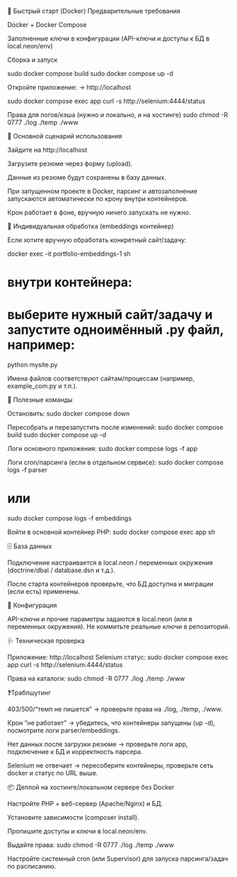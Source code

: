 🚀 Быстрый старт (Docker)
Предварительные требования

Docker + Docker Compose

Заполненные ключи в конфигурации (API-ключи и доступы к БД в local.neon/env)

Сборка и запуск

sudo docker compose build
sudo docker compose up -d

Откройте приложение:
→ http://localhost

sudo docker compose exec app curl -s http://selenium:4444/status

Права для логов/кэша (нужно и локально, и на хостинге)
sudo chmod -R 0777 ./log ./temp ./www


💾 Основной сценарий использования

Зайдите на http://localhost

Загрузите резюме через форму (upload).

Данные из резюме будут сохранены в базу данных.

При запущенном проекте в Docker, парсинг и автозаполнение запускаются автоматически по крону внутри контейнеров.

Крон работает в фоне, вручную ничего запускать не нужно.

🧠 Индивидуальная обработка (embeddings контейнер)

Если хотите вручную обработать конкретный сайт/задачу:

docker exec -it portfolio-embeddings-1 sh
# внутри контейнера:
# выберите нужный сайт/задачу и запустите одноимённый .py файл, например:
python mysite.py


Имена файлов соответствуют сайтам/процессам (например, example_com.py и т.п.).

🔧 Полезные команды

Остановить:
sudo docker compose down


Пересобрать и перезапустить после изменений:
sudo docker compose build
sudo docker compose up -d


Логи основного приложения:
sudo docker compose logs -f app


Логи cron/парсинга (если в отдельном сервисе):
sudo docker compose logs -f parser
# или
sudo docker compose logs -f embeddings


Войти в основной контейнер PHP:
sudo docker compose exec app sh


🗄️ База данных

Подключение настраивается в local.neon / переменных окружения (doctrine/dbal / database.dsn и т.д.).

После старта контейнеров проверьте, что БД доступна и миграции (если есть) применены.

🧩 Конфигурация

API-ключи и прочие параметры задаются в local.neon (или в переменных окружения).
Не коммитьте реальные ключи в репозиторий.


🩺 Техническая проверка

Приложение: http://localhost
Selenium статус:
sudo docker compose exec app curl -s http://selenium:4444/status

Права на каталоги:
sudo chmod -R 0777 ./log ./temp ./www


❓Траблшутинг

403/500/“темп не пишется” → проверьте права на ./log, ./temp, ./www.

Крон “не работает” → убедитесь, что контейнеры запущены (up -d), посмотрите логи parser/embeddings.

Нет данных после загрузки резюме → проверьте логи app, подключение к БД и корректность парсера.

Selenium не отвечает → пересоберите контейнеры, проверьте сеть docker и статус по URL выше.



📦 Деплой на хостинге/локальном сервере без Docker

Настройте PHP + веб-сервер (Apache/Nginx) и БД.

Установите зависимости (composer install).

Пропишите доступы и ключи в local.neon/env.

Выдайте права:
sudo chmod -R 0777 ./log ./temp ./www

Настройте системный cron (или Supervisor) для запуска парсинга/задач по расписанию.